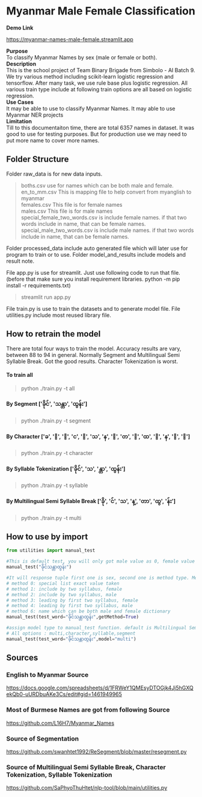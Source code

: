# **Myanmar Male Female Classification**

**Demo Link**  
  
https://myanmar-names-male-female.streamlit.app


**Purpose**  
To classify Myanmar Names by sex (male or female or both).  
**Description**  
This is the school project of Team Binary Brigade from Simbolo - AI Batch 9. We try various method including scikit-learn logistic regression and tensorflow. After many task, we use rule base plus logistic regression. All various train type include at following train options are all based on logistic regression.  
**Use Cases**  
It may be able to use to classify Myanmar Names. It may able to use Myanmar NER projects  
**Limitation**  
Till to this documentaiton time, there are total 6357 names in dataset. It was good to use for testing purposes. But for production use we may need to put more name to cover more names.  

## **Folder Structure**

Folder raw_data is for new data inputs.  
> boths.csv use for names which can be both male and female.  
> en_to_mm.csv This is mapping file to help convert from myanglish to myanmar  
> females.csv This file is for female names  
> males.csv This file is for male names  
> special_female_two_words.csv is include female names. if that two words include in name, that can be female names.  
> special_male_two_words.csv is include male names. if that two words include in name, that can be female names.  

Folder processed_data include auto generated file which will later use for program to train or to use.
Folder model_and_results include models and result note.

File app.py is use for streamlit. Just use following code to run that file.  
(before that make sure you install requirement libraries. python -m pip install -r requirements.txt)
>streamlit run app.py

File train.py is use to train the datasets and to generate model file.
File utilities.py include most reused library file.

## **How to retrain the model**

There are total four ways to train the model. Accuracy results are vary, between 88 to 94 in general. Normally Segment and Multilingual Semi Syllable Break. Got the good results. Character Tokenization is worst. 

#### To train all

> python ./train.py -t all

#### By Segment ['ခိုင်', 'သန္တာ', 'ထွန်း']

> python ./train.py -t segment

#### By Character ['ခ', 'ိ', 'ု', 'င', '်', 'သ', 'န', '္', 'တ', 'ာ', 'ထ', 'ွ', 'န', '်', 'း']

> python ./train.py -t character

#### By Syllable Tokenization ['ခိုင်', 'သ', 'န္တာ', 'ထွန်း']

> python ./train.py -t syllable

#### By Multilingual Semi Syllable Break ['ခို', 'င်', 'သ', 'န္', 'တာ', 'ထွ', 'န်း']

> python ./train.py -t multi

## **How to use by import**

```python
from utilities import manual_test

#This is default test, you will only got male value as 0, female value as 1, both is 0.5
manual_test("ခိုင်သန္တာထွန်း")

#It will response tuple first one is sex, second one is method type. Method 0,1,2,3,4,6 is rule base, 5 is from model
# method 0: special list exact value taken
# method 1: include by two syllabus, female
# method 2: include by two syllabus, male
# method 3: leading by first two syllabus, female
# method 4: leading by first two syllabus, male
# method 6: name which can be both male and female dictionary
manual_test(test_word="ခိုင်သန္တာထွန်း",getMethod=True)

#assign model type to manual_test function. default is Multilingual Semi Syllable Break
# All options : multi,character,syllable,segment
manual_test(test_word="ခိုင်သန္တာထွန်း",model="multi")

```

## **Sources**

### English to Myanmar Source
https://docs.google.com/spreadsheets/d/1FRWeY1QMEsyDTOGjk4Jj5hGXQekQb0-uURDbuAKe3Cs/edit#gid=1461949965

### Most of Burmese Names are got from following Source
https://github.com/L16H7/Myanmar_Names

### Source of Segmentation
https://github.com/swanhtet1992/ReSegment/blob/master/resegment.py

### Source of Multilingual Semi Syllable Break, Character Tokenization, Syllable Tokenization
https://github.com/SaPhyoThuHtet/nlp-tool/blob/main/utilities.py
